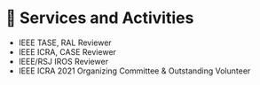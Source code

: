# 🏫 Services and Activities
- IEEE TASE, RAL Reviewer
- IEEE ICRA, CASE Reviewer
- IEEE/RSJ IROS Reviewer
- IEEE ICRA 2021 Organizing Committee & Outstanding Volunteer